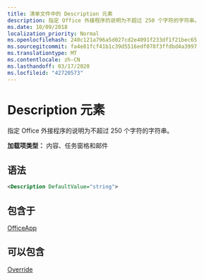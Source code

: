 ```yaml
---
title: 清单文件中的 Description 元素
description: 指定 Office 外接程序的说明为不超过 250 个字符的字符串。
ms.date: 10/09/2018
localization_priority: Normal
ms.openlocfilehash: 240c121a796a5d027cd2e4091f233df1f21bec65
ms.sourcegitcommit: fa4e81fcf41b1c39d5516edf078f3ffdbd4a3997
ms.translationtype: MT
ms.contentlocale: zh-CN
ms.lasthandoff: 03/17/2020
ms.locfileid: "42720573"
---
```

# <a name="description-element"></a>Description 元素

指定 Office 外接程序的说明为不超过 250 个字符的字符串。

**加载项类型：** 内容、任务窗格和邮件

## <a name="syntax"></a>语法

```XML
<Description DefaultValue="string">
```

## <a name="contained-in"></a>包含于

[OfficeApp](officeapp.md)


## <a name="can-contain"></a>可以包含

[Override](override.md)

